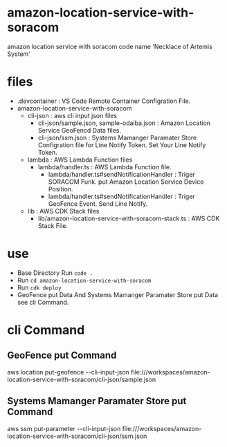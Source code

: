 # amazon-location-service-with-soracom

amazon location service with soracom
code name 'Necklace of Artemis System'

# files

- .devcontainer : VS Code Remote Container Configration File.
- amazon-location-service-with-soracom
  - cli-json : aws cli input json files
    - cli-json/sample.json, sample-odaiba.json : Amazon Location Service GeoFencd Data files.
    - cli-json/ssm.json : Systems Mamanger Paramater Store Configration file for Line Notify Token. Set Your Line Notify Token.
  - lambda : AWS Lambda Function files
    - lambda/handler.ts : AWS Lambda Function file.
      - lambda/handler.ts#sendNotificationHandler : Triger SORACOM Funk. put Amazon Location Service Device Position.
      - lambda/handler.ts#sendNotificationHandler : Triger GeoFence Event. Send Line Notify.
  - lib : AWS CDK Stack files
    - lib/amazon-location-service-with-soracom-stack.ts : AWS CDK Stack File.

# use

- Base Directory Run `code .`
- Run `cd amazon-location-service-with-soracom`
- Run `cdk deploy`
- GeoFence put Data And Systems Mamanger Paramater Store put Data see cli Command.

# cli Command

## GeoFence put Command

aws location put-geofence --cli-input-json file:///workspaces/amazon-location-service-with-soracom/cli-json/sample.json

## Systems Mamanger Paramater Store put Command

aws ssm put-parameter --cli-input-json file:///workspaces/amazon-location-service-with-soracom/cli-json/ssm.json
